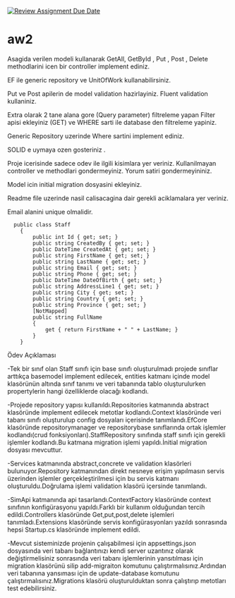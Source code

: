 [![Review Assignment Due Date](https://classroom.github.com/assets/deadline-readme-button-24ddc0f5d75046c5622901739e7c5dd533143b0c8e959d652212380cedb1ea36.svg)](https://classroom.github.com/a/iGZu94G3)
# aw2

Asagida verilen modeli kullanarak GetAll, GetById , Put , Post , Delete methodlarini icen bir controller implement ediniz. 

EF ile generic repository ve UnitOfWork kullanabilirsiniz.

Put  ve Post apilerin de model validation hazirlayiniz.  Fluent validation kullaniniz. 

Extra olarak 2 tane alana gore (Query parameter) filtreleme yapan Filter apisi ekleyiniz (GET) ve WHERE sarti ile database den filtreleme yapiniz. 

Generic Repository uzerinde Where sartini implement ediniz. 

SOLID e uymaya ozen gosteriniz . 

Proje icerisinde sadece odev ile ilgili kisimlara yer veriniz. Kullanilmayan controller ve methodlari gondermeyiniz. Yorum satiri gondermeyininiz.

Model icin initial migration dosyasini ekleyiniz. 

Readme file uzerinde nasil calisacagina dair gerekli aciklamalara yer veriniz. 

Email alanini unique olmalidir. 

```
  public class Staff  
    { 
        public int Id { get; set; } 
        public string CreatedBy { get; set; } 
        public DateTime CreatedAt { get; set; } 
        public string FirstName { get; set; } 
        public string LastName { get; set; } 
        public string Email { get; set; } 
        public string Phone { get; set; } 
        public DateTime DateOfBirth { get; set; } 
        public string AddressLine1 { get; set; } 
        public string City { get; set; } 
        public string Country { get; set; } 
        public string Province { get; set; } 
        [NotMapped] 
        public string FullName 
        { 
            get { return FirstName + " " + LastName; } 
        } 
    }
```
Ödev Açıklaması

-Tek bir sınıf olan Staff sınıfı için base sınıfı oluşturulmadı projede sınıflar arttıkça basemodel implement edilecek, entities katmanı içinde model klasörünün altında sınıf tanımı ve veri tabanında tablo oluşturulurken propertylerin hangi özelliklerde olacağı kodlandı.


-Projede repository yapısı kullanıldı.Repositories katmanında abstract klasöründe implement edilecek metotlar kodlandı.Context klasöründe veri tabanı sınıfı oluşturulup config dosyaları içerisinde tanımlandı.EfCore klasöründe repositorymanager ve repositorybase sınıflarında ortak işlemler kodlandı(crud fonksiyonları).StaffRepository sınıfında staff sınıfı için gerekli işlemler kodlandı.Bu katmana migration işlemi yapıldı.İnitial migration dosyası mevcuttur.


-Services katmanında abstract,concrete ve validation klasörleri bulunuyor.Repository katmanından direkt nesneye erişim yapılmasın servis üzerinden işlemler gerçekleştirilmesi için bu servis katmanı oluşturuldu.Doğrulama işlemi validation klasörü içersinde tanımlandı.


-SimApi katmanında api tasarlandı.ContextFactory klasöründe context sınıfının konfigürasyonu yapıldı.Farklı bir kullanım olduğundan tercih edildi.Controllers klasöründe Get,put,post,delete işlemleri tanımladı.Extensions klasöründe servis konfigürasyonları yazıldı sonrasında hepsi Startup.cs klasöründe implement edildi.


-Mevcut sisteminizde projenin çalışabilmesi için appsettings.json dosyasında veri tabanı bağlantınızı kendi server uzantınız olarak değiştirmelisiniz sonrasında veri tabanı işlemlerinin yansıtılması için migration klasörünü silip add-migraiton komutunu çalıştırmalısınız.Ardından veri tabanına yansıması için de update-database komutunu çalıştırmalısınız.Migrations klasörü oluşturulduktan sonra çalıştırıp metotları test edebilirsiniz.
